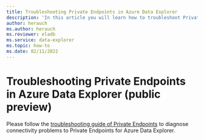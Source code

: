 ```yaml
---
title: Troubleshooting Private Endpoints in Azure Data Explorer
description: 'In this article you will learn how to troubleshoot Private Endpoints in Azure Data Explorer.'
author: herauch
ms.author: herauch
ms.reviewer: eladb
ms.service: data-explorer
ms.topic: how-to
ms.date: 02/11/2022
---
```


# Troubleshooting Private Endpoints in Azure Data Explorer (public preview)

Please follow the [troubleshooting guide of Private Endpoints](/azure/private-link/troubleshoot-private-endpoint-connectivity) to diagnose connectivity problems to Private Endpoints for Azure Data Explorer.

